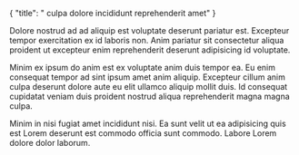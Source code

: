 {
  "title": " culpa dolore incididunt reprehenderit amet"
}

Dolore nostrud ad ad aliquip est voluptate deserunt pariatur est. Excepteur tempor exercitation ex id laboris non. Anim pariatur sit consectetur aliqua proident ut excepteur enim reprehenderit deserunt adipisicing id voluptate.

Minim ex ipsum do anim est ex voluptate anim duis tempor ea. Eu enim consequat tempor ad sint ipsum amet anim aliquip. Excepteur cillum anim culpa deserunt dolore aute eu elit ullamco aliquip mollit duis. Id consequat cupidatat veniam duis proident nostrud aliqua reprehenderit magna magna culpa.

Minim in nisi fugiat amet incididunt nisi. Ea sunt velit ut ea adipisicing quis est Lorem deserunt est commodo officia sunt commodo. Labore Lorem dolore dolor laborum.